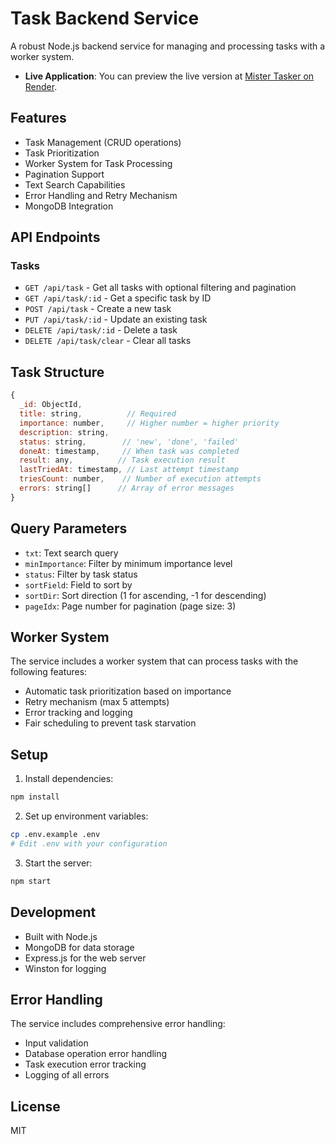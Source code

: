# Task Backend Service

A robust Node.js backend service for managing and processing tasks with a worker system.

- **Live Application**: 
You can preview the live version at [Mister Tasker on Render](https://mister-tasker-3b3p.onrender.com/).

## Features

- Task Management (CRUD operations)
- Task Prioritization
- Worker System for Task Processing
- Pagination Support
- Text Search Capabilities
- Error Handling and Retry Mechanism
- MongoDB Integration

## API Endpoints

### Tasks

- `GET /api/task` - Get all tasks with optional filtering and pagination
- `GET /api/task/:id` - Get a specific task by ID
- `POST /api/task` - Create a new task
- `PUT /api/task/:id` - Update an existing task
- `DELETE /api/task/:id` - Delete a task
- `DELETE /api/task/clear` - Clear all tasks

## Task Structure

```javascript
{
  _id: ObjectId,
  title: string,          // Required
  importance: number,     // Higher number = higher priority
  description: string,
  status: string,        // 'new', 'done', 'failed'
  doneAt: timestamp,     // When task was completed
  result: any,          // Task execution result
  lastTriedAt: timestamp, // Last attempt timestamp
  triesCount: number,    // Number of execution attempts
  errors: string[]      // Array of error messages
}
```

## Query Parameters

- `txt`: Text search query
- `minImportance`: Filter by minimum importance level
- `status`: Filter by task status
- `sortField`: Field to sort by
- `sortDir`: Sort direction (1 for ascending, -1 for descending)
- `pageIdx`: Page number for pagination (page size: 3)

## Worker System

The service includes a worker system that can process tasks with the following features:

- Automatic task prioritization based on importance
- Retry mechanism (max 5 attempts)
- Error tracking and logging
- Fair scheduling to prevent task starvation

## Setup

1. Install dependencies:
```bash
npm install
```

2. Set up environment variables:
```bash
cp .env.example .env
# Edit .env with your configuration
```

3. Start the server:
```bash
npm start
```

## Development

- Built with Node.js
- MongoDB for data storage
- Express.js for the web server
- Winston for logging

## Error Handling

The service includes comprehensive error handling:
- Input validation
- Database operation error handling
- Task execution error tracking
- Logging of all errors

## License

MIT 